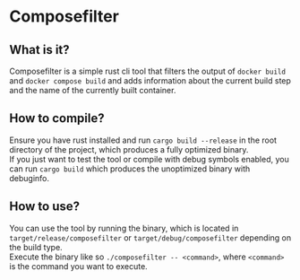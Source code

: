 # Composefilter

## What is it?
Composefilter is a simple rust cli tool that filters the output of `docker build` and `docker compose build` and adds
information about the current build step and the name of the currently built container.

## How to compile? 
Ensure you have rust installed and run `cargo build --release` in the root directory of the project, which produces a fully optimized binary.  
If you just want to test the tool or compile with debug symbols enabled, you can run `cargo build` which produces the unoptimized binary with debuginfo.

## How to use?
You can use the tool by running the binary, which is located in `target/release/composefilter` or `target/debug/composefilter` depending on the build type.  
Execute the binary like so `./composefilter -- <command>`, where `<command>` is the command you want to execute.